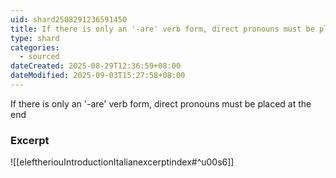 ```yaml
---
uid: shard2508291236591450
title: If there is only an '-are' verb form, direct pronouns must be placed at the end
type: shard
categories:
  - sourced
dateCreated: 2025-08-29T12:36:59+08:00
dateModified: 2025-09-03T15:27:58+08:00
---
```

If there is only an '-are' verb form, direct pronouns must be placed at the end
### Excerpt
![[eleftheriouIntroductionItalianexcerptindex#^u00s6]]
